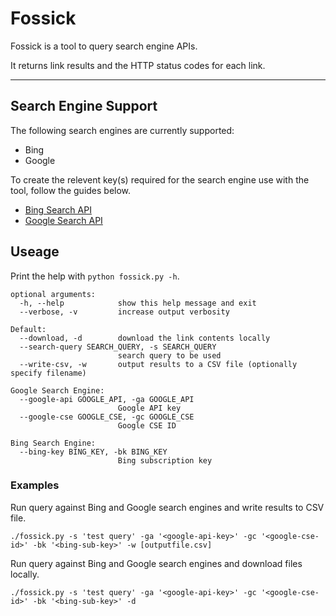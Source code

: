# Fossick

Fossick is a tool to query search engine APIs.

It returns link results and the HTTP status codes for each link.

---

## Search Engine Support

The following search engines are currently supported:

* Bing
* Google

To create the relevent key(s) required for the search engine use with the tool, follow the guides below.

* [Bing Search API](https://docs.microsoft.com/en-us/azure/cognitive-services/bing-web-search/quickstarts/python)
* [Google Search API](https://developers.google.com/webmaster-tools/search-console-api-original/v3/quickstart/quickstart-python)

## Useage

Print the help with `python fossick.py -h`.

```text
optional arguments:
  -h, --help            show this help message and exit
  --verbose, -v         increase output verbosity

Default:
  --download, -d        download the link contents locally
  --search-query SEARCH_QUERY, -s SEARCH_QUERY
                        search query to be used
  --write-csv, -w       output results to a CSV file (optionally specify filename)

Google Search Engine:
  --google-api GOOGLE_API, -ga GOOGLE_API
                        Google API key
  --google-cse GOOGLE_CSE, -gc GOOGLE_CSE
                        Google CSE ID

Bing Search Engine:
  --bing-key BING_KEY, -bk BING_KEY
                        Bing subscription key
```

### Examples

Run query against Bing and Google search engines and write results to CSV file.

`./fossick.py -s 'test query' -ga '<google-api-key>' -gc '<google-cse-id>' -bk '<bing-sub-key>' -w [outputfile.csv]`

Run query against Bing and Google search engines and download files locally.

`./fossick.py -s 'test query' -ga '<google-api-key>' -gc '<google-cse-id>' -bk '<bing-sub-key>' -d`
